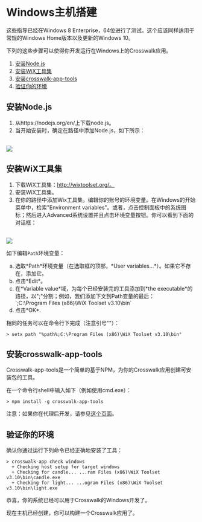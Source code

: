 # Windows主机搭建

这些指导已经在Windows 8 Enterprise，64位进行了测试。这个应该同样适用于常规的Windows Home版本以及更新的Windows 10。

下列的这些步骤可以使得你开发运行在Windows上的Crosswalk应用。

1.  [安装Node.js](#Install-Nodejs)
2.  [安装WiX工具集](#Install-WiX-Toolset)
3.  [安装crosswalk-app-tools](#Install-crosswalk-app-tools)
4.  [验证你的环境](#Verify-your-environment)

## <a class="doc-anchor" id="Install-Nodejs"></a>安装Node.js
1.  从https://nodejs.org/en/上下载node.js。
2.  当开始安装时，确定在路径中添加Node.js，如下所示：
<br><br>
<img src="/assets/win1-nodejs-setup.png" style="display: block; margin: 0 auto"/>

## <a class="doc-anchor" id="Install-WiX-Toolset"></a>安装WiX工具集
1.  下载WiX工具集：http://wixtoolset.org/。
2.  安装WiX工具集。
3.  在你的路径中添加Wix工具集。编辑你的账号的环境变量。在Windows的开始菜单中，检索"Environment variables"。或者，点击控制面板中的系统图标；然后进入Advanced系统设置并且点击环境变量按钮。你可以看到下面的对话框：
<br><br>
<img src="/assets/win2-envvars.png" style="display: block; margin: 0 auto"/>

如下编辑`Path`环境变量：

   <ol type='a'>
    <li>选取*Path*环境变量（在选取框的顶部，*User variables...*）。如果它不存在，添加它。</li>
    <li>点击*Edit*。</li>
    <li>在*Variable value*域，为每个已经安装完的工具添加到*the executable*的路径，以";"分割；例如，我们添加下文到Path变量的最后：<br>
       `;C:\Program Files (x86)\WiX Toolset v3.10\bin`
    </li>
    <li>点击*OK*.</li>
   </ol>

相同的任务可以在命令行下完成（注意引号""）：
```
> setx path "%path%;C:\Program Files (x86)\WiX Toolset v3.10\bin"
```

## <a class="doc-anchor" id="Install-crosswalk-app-tools"></a>安装crosswalk-app-tools
Crosswalk-app-tools是一个简单的基于NPM，为你的Crosswalk应用创建可安装包的工具。

在一个命令行shell中输入如下（例如使用cmd.exe）：

```
> npm install -g crosswalk-app-tools
```

注意：如果你在代理后开发，请参见[这个页面](/documentation/npm-proxy-setup.html)。

## <a class="doc-anchor" id="Verify-your-environment"></a>验证你的环境
确认你通过运行下列命令已经正确地安装了工具：

```
> crosswalk-app check windows
  + Checking host setup for target windows
  + Checking for candle... ...ram Files (x86)\WiX Toolset v3.10\bin\candle.exe
  + Checking for light... ...ogram Files (x86)\WiX Toolset v3.10\bin\light.exe
```

恭喜，你的系统已经可以用于Crosswalk的Windows开发了。

现在主机已经创建，你可以构建一个Crosswalk应用了。

